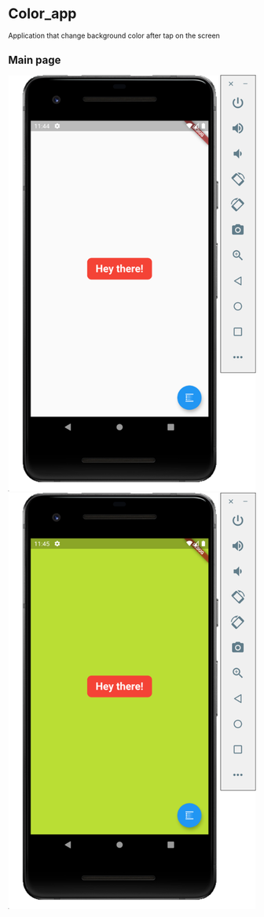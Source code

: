 # Color_app

Application that change background color after tap on the screen

## Main page
![drawing](images/1Screen.png) ![drawing](images/2Screen.png)


